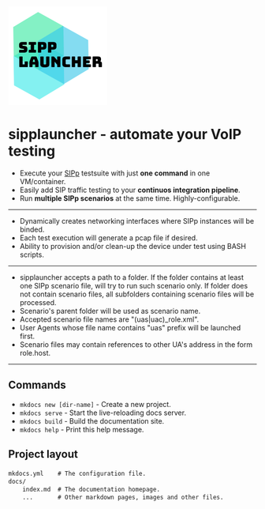 ![Logo](assets/images/logo.png)

# **sipplauncher** - automate your VoIP testing

- Execute your [SIPp](http://sipp.sourceforge.net) testsuite with just **one command** in one VM/container.
- Easily add SIP traffic testing to your **continuos integration pipeline**.
- Run **multiple SIPp scenarios** at the same time. Highly-configurable.

----

- Dynamically creates networking interfaces where SIPp instances will be binded.
- Each test execution will generate a pcap file if desired.
- Ability to provision and/or clean-up the device under test using BASH scripts.

---

- sipplauncher accepts a path to a folder. If the folder contains at least one
SIPp scenario file, will try to run such scenario only. If folder does not
contain scenario files, all subfolders containing scenario files will be
processed.
- Scenario's parent folder will be used as scenario name.
- Accepted scenario file names are "(uas|uac)_role.xml".
- User Agents whose file name contains "uas" prefix will be launched first.
- Scenario files may contain references to other UA's address in the form role.host.

----

## Commands

* `mkdocs new [dir-name]` - Create a new project.
* `mkdocs serve` - Start the live-reloading docs server.
* `mkdocs build` - Build the documentation site.
* `mkdocs help` - Print this help message.

## Project layout

    mkdocs.yml    # The configuration file.
    docs/
        index.md  # The documentation homepage.
        ...       # Other markdown pages, images and other files.
